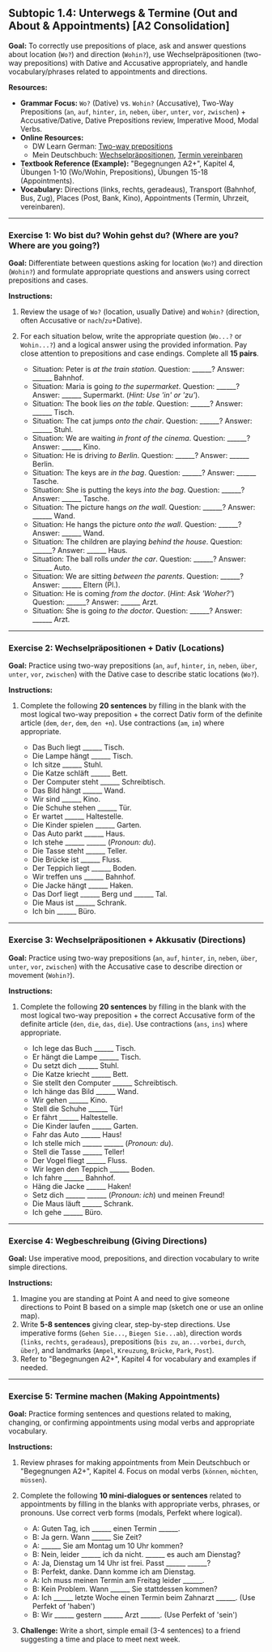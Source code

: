 
## Subtopic 1.4: Unterwegs & Termine (Out and About & Appointments) [A2 Consolidation]

**Goal:** To correctly use prepositions of place, ask and answer questions about location (`Wo?`) and direction (`Wohin?`), use Wechselpräpositionen (two-way prepositions) with Dative and Accusative appropriately, and handle vocabulary/phrases related to appointments and directions.

**Resources:**

* **Grammar Focus:** `Wo?` (Dative) vs. `Wohin?` (Accusative), Two-Way Prepositions (`an`, `auf`, `hinter`, `in`, `neben`, `über`, `unter`, `vor`, `zwischen`) + Accusative/Dative, Dative Prepositions review, Imperative Mood, Modal Verbs.
* **Online Resources:**
    * DW Learn German: [Two-way prepositions](https://learngerman.dw.com/en/two-way-prepositions/l-37744189/gr-37816261)
    * Mein Deutschbuch: [Wechselpräpositionen](https://mein-deutschbuch.de/grammatik/praepositionen/wechselpraepositionen.html), [Termin vereinbaren](https://mein-deutschbuch.de/kommunikation/termin-vereinbaren.html)
* **Textbook Reference (Example):** "Begegnungen A2+", Kapitel 4, Übungen 1-10 (Wo/Wohin, Prepositions), Übungen 15-18 (Appointments).
* **Vocabulary:** Directions (links, rechts, geradeaus), Transport (Bahnhof, Bus, Zug), Places (Post, Bank, Kino), Appointments (Termin, Uhrzeit, vereinbaren).

---

### **Exercise 1: Wo bist du? Wohin gehst du? (Where are you? Where are you going?)**

**Goal:** Differentiate between questions asking for location (`Wo?`) and direction (`Wohin?`) and formulate appropriate questions and answers using correct prepositions and cases.

**Instructions:**

1.  Review the usage of `Wo?` (location, usually Dative) and `Wohin?` (direction, often Accusative or `nach`/`zu`+Dative).
2.  For each situation below, write the appropriate question (`Wo...?` or `Wohin...?`) and a logical answer using the provided information. Pay close attention to prepositions and case endings. Complete all **15 pairs**.

    * Situation: Peter is *at the train station*. Question: ______? Answer: ______ Bahnhof.
    * Situation: Maria is going *to the supermarket*. Question: ______? Answer: ______ Supermarkt. (*Hint: Use 'in' or 'zu'*).
    * Situation: The book lies *on the table*. Question: ______? Answer: ______ Tisch.
    * Situation: The cat jumps *onto the chair*. Question: ______? Answer: ______ Stuhl.
    * Situation: We are waiting *in front of the cinema*. Question: ______? Answer: ______ Kino.
    * Situation: He is driving *to Berlin*. Question: ______? Answer: ______ Berlin.
    * Situation: The keys are *in the bag*. Question: ______? Answer: ______ Tasche.
    * Situation: She is putting the keys *into the bag*. Question: ______? Answer: ______ Tasche.
    * Situation: The picture hangs *on the wall*. Question: ______? Answer: ______ Wand.
    * Situation: He hangs the picture *onto the wall*. Question: ______? Answer: ______ Wand.
    * Situation: The children are playing *behind the house*. Question: ______? Answer: ______ Haus.
    * Situation: The ball rolls *under the car*. Question: ______? Answer: ______ Auto.
    * Situation: We are sitting *between the parents*. Question: ______? Answer: ______ Eltern (Pl.).
    * Situation: He is coming *from the doctor*. (*Hint: Ask 'Woher?'*) Question: ______? Answer: ______ Arzt.
    * Situation: She is going *to the doctor*. Question: ______? Answer: ______ Arzt.

---

### **Exercise 2: Wechselpräpositionen + Dativ (Locations)**

**Goal:** Practice using two-way prepositions (`an`, `auf`, `hinter`, `in`, `neben`, `über`, `unter`, `vor`, `zwischen`) with the Dative case to describe static locations (`Wo?`).

**Instructions:**

1.  Complete the following **20 sentences** by filling in the blank with the most logical two-way preposition + the correct Dativ form of the definite article (`dem`, `der`, `dem`, `den +n`). Use contractions (`am`, `im`) where appropriate.

    * Das Buch liegt ______ Tisch.
    * Die Lampe hängt ______ Tisch.
    * Ich sitze ______ Stuhl.
    * Die Katze schläft ______ Bett.
    * Der Computer steht ______ Schreibtisch.
    * Das Bild hängt ______ Wand.
    * Wir sind ______ Kino.
    * Die Schuhe stehen ______ Tür.
    * Er wartet ______ Haltestelle.
    * Die Kinder spielen ______ Garten.
    * Das Auto parkt ______ Haus.
    * Ich stehe ______ ______ (*Pronoun: du*).
    * Die Tasse steht ______ Teller.
    * Die Brücke ist ______ Fluss.
    * Der Teppich liegt ______ Boden.
    * Wir treffen uns ______ Bahnhof.
    * Die Jacke hängt ______ Haken.
    * Das Dorf liegt ______ Berg und ______ Tal.
    * Die Maus ist ______ Schrank.
    * Ich bin ______ Büro.

---

### **Exercise 3: Wechselpräpositionen + Akkusativ (Directions)**

**Goal:** Practice using two-way prepositions (`an`, `auf`, `hinter`, `in`, `neben`, `über`, `unter`, `vor`, `zwischen`) with the Accusative case to describe direction or movement (`Wohin?`).

**Instructions:**

1.  Complete the following **20 sentences** by filling in the blank with the most logical two-way preposition + the correct Accusative form of the definite article (`den`, `die`, `das`, `die`). Use contractions (`ans`, `ins`) where appropriate.

    * Ich lege das Buch ______ Tisch.
    * Er hängt die Lampe ______ Tisch.
    * Du setzt dich ______ Stuhl.
    * Die Katze kriecht ______ Bett.
    * Sie stellt den Computer ______ Schreibtisch.
    * Ich hänge das Bild ______ Wand.
    * Wir gehen ______ Kino.
    * Stell die Schuhe ______ Tür!
    * Er fährt ______ Haltestelle.
    * Die Kinder laufen ______ Garten.
    * Fahr das Auto ______ Haus!
    * Ich stelle mich ______ ______ (*Pronoun: du*).
    * Stell die Tasse ______ Teller!
    * Der Vogel fliegt ______ Fluss.
    * Wir legen den Teppich ______ Boden.
    * Ich fahre ______ Bahnhof.
    * Häng die Jacke ______ Haken!
    * Setz dich ______ ______ (*Pronoun: ich*) und meinen Freund!
    * Die Maus läuft ______ Schrank.
    * Ich gehe ______ Büro.

---

### **Exercise 4: Wegbeschreibung (Giving Directions)**

**Goal:** Use imperative mood, prepositions, and direction vocabulary to write simple directions.

**Instructions:**

1.  Imagine you are standing at Point A and need to give someone directions to Point B based on a simple map (sketch one or use an online map).
2.  Write **5-8 sentences** giving clear, step-by-step directions. Use imperative forms (`Gehen Sie...`, `Biegen Sie...ab`), direction words (`links`, `rechts`, `geradeaus`), prepositions (`bis zu`, `an...vorbei`, `durch`, `über`), and landmarks (`Ampel`, `Kreuzung`, `Brücke`, `Park`, `Post`).
3.  Refer to "Begegnungen A2+", Kapitel 4 for vocabulary and examples if needed.

---

### **Exercise 5: Termine machen (Making Appointments)**

**Goal:** Practice forming sentences and questions related to making, changing, or confirming appointments using modal verbs and appropriate vocabulary.

**Instructions:**

1.  Review phrases for making appointments from Mein Deutschbuch or "Begegnungen A2+", Kapitel 4. Focus on modal verbs (`können`, `möchten`, `müssen`).
2.  Complete the following **10 mini-dialogues or sentences** related to appointments by filling in the blanks with appropriate verbs, phrases, or pronouns. Use correct verb forms (modals, Perfekt where logical).

    * A: Guten Tag, ich ______ einen Termin ______.
    * B: Ja gern. Wann ______ Sie Zeit?
    * A: ______ Sie am Montag um 10 Uhr kommen?
    * B: Nein, leider ______ ich da nicht. ______ es auch am Dienstag?
    * A: Ja, Dienstag um 14 Uhr ist frei. Passt ______ ______?
    * B: Perfekt, danke. Dann komme ich am Dienstag.
    * A: Ich muss meinen Termin am Freitag leider ______.
    * B: Kein Problem. Wann ______ Sie stattdessen kommen?
    * A: Ich ______ letzte Woche einen Termin beim Zahnarzt ______. (Use Perfekt of 'haben')
    * B: Wir ______ gestern ______ Arzt ______. (Use Perfekt of 'sein')

3.  **Challenge:** Write a short, simple email (3-4 sentences) to a friend suggesting a time and place to meet next week.